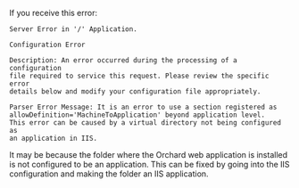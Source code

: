 
If you receive this error:

    
    Server Error in '/' Application.
    
    Configuration Error
    
    Description: An error occurred during the processing of a configuration
    file required to service this request. Please review the specific error
    details below and modify your configuration file appropriately. 
    
    Parser Error Message: It is an error to use a section registered as
    allowDefinition='MachineToApplication' beyond application level.
    This error can be caused by a virtual directory not being configured as
    an application in IIS.


It may be because the folder where the Orchard web application is installed is not configured to be an application. This can be fixed by going into the IIS configuration and making the folder an IIS application.
